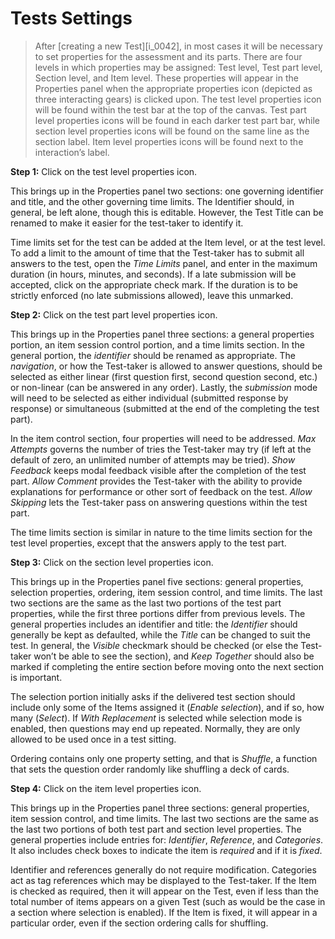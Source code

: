 # Tests Settings

>After [creating a new Test][i_0042], in most cases it will be necessary to set properties for the assessment and its parts. There are four levels in which properties may be assigned: Test level, Test part level, Section level, and Item level. These properties will appear in the Properties panel when the appropriate properties icon (depicted as three interacting gears) is clicked upon. The test level properties icon will be found within the test bar at the top of the canvas. Test part level properties icons will be found in each darker test part bar, while section level properties icons will be found on the same line as the section label. Item level properties icons will be found next to the interaction’s label.

**Step 1:** Click on the test level properties icon.

This brings up in the Properties panel two sections: one governing identifier and title, and the other governing time limits. The Identifier should, in general, be left alone, though this is editable. However, the Test Title can be renamed to make it easier for the test-taker to identify it.

Time limits set for the test can be added at the Item level, or at the test level. To add a limit to the amount of time that the Test-taker has to submit all answers to the test, open the *Time Limits* panel, and enter in the maximum duration (in hours, minutes, and seconds). If a late submission will be accepted, click on the appropriate check mark. If the duration is to be strictly enforced (no late submissions allowed), leave this unmarked.

**Step 2:** Click on the test part level properties icon.

This brings up in the Properties panel three sections: a general properties portion, an item session control portion, and a time limits section. In the general portion, the *identifier* should be renamed as appropriate. The *navigation*, or how the Test-taker is allowed to answer questions, should be selected as either linear (first question first, second question second, etc.) or non-linear (can be answered in any order). Lastly, the *submission* mode will need to be selected as either individual (submitted response by response) or simultaneous (submitted at the end of the completing the test part).

In the item control section, four properties will need to be addressed. *Max Attempts* governs the number of tries the Test-taker may try (if left at the default of zero, an unlimited number of attempts may be tried). *Show Feedback* keeps modal feedback visible after the completion of the test part. *Allow Comment* provides the Test-taker with the ability to provide explanations for performance or other sort of feedback on the test. *Allow Skipping* lets the Test-taker pass on answering questions within the test part.

The time limits section is similar in nature to the time limits section for the test level properties, except that the answers apply to the test part.

**Step 3:** Click on the section level properties icon.

This brings up in the Properties panel five sections: general properties, selection properties, ordering, item session control, and time limits. The last two sections are the same as the last two portions of the test part properties, while the first three portions differ from previous levels. The general properties includes an identifier and title: the *Identifier* should generally be kept as defaulted, while the *Title* can be changed to suit the test. In general, the *Visible* checkmark should be checked (or else the Test-taker won’t be able to see the section), and *Keep Together* should also be marked if completing the entire section before moving onto the next section is important.

The selection portion initially asks if the delivered test section should include only some of the Items assigned it (*Enable selection*), and if so, how many (*Select*). If *With Replacement* is selected while selection mode is enabled, then questions may end up repeated. Normally, they are only allowed to be used once in a test sitting.

Ordering contains only one property setting, and that is *Shuffle*, a function that sets the question order randomly like shuffling a deck of cards.

**Step 4:** Click on the item level properties icon.

This brings up in the Properties panel three sections: general properties, item session control, and time limits. The last two sections are the same as the last two portions of both test part and section level properties. The general properties include entries for: *Identifier*, *Reference*, and *Categories*. It also includes check boxes to indicate the item is *required* and if it is *fixed*.

Identifier and references generally do not require modification. Categories act as tag references which may be displayed to the Test-taker. If the Item is checked as required, then it will appear on the Test, even if less than the total number of items appears on a given Test (such as would be the case in a section where selection is enabled). If the Item is fixed, it will appear in a particular order, even if the section ordering calls for shuffling.
